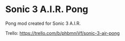 # Sonic 3 A.I.R. Pong
Pong mod created for Sonic 3 A.I.R.

Trello: https://trello.com/b/phbmniVf/sonic-3-air-pong

